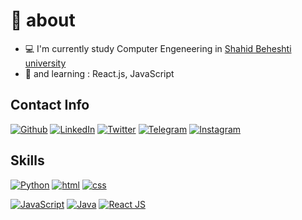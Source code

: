 # 🚀 about
- :computer: I'm currently study Computer Engeneering in [Shahid Beheshti university](https://sbu.ac.ir/)
- :school: and learning : React.js, JavaScript



## Contact Info
[![Github](https://img.shields.io/badge/-Github-181717?style=for-the-badge&logo=Github&logoColor=white)](https://github.com/armanhm)
[![LinkedIn](https://img.shields.io/badge/-LinkedIn-0077B5?style=for-the-badge&logo=LinkedIn&logoColor=white)](https://www.linkedin.com/in/arman-hm-75b6bb7a/)
[![Twitter](https://img.shields.io/badge/-Twitter-1DA1F2?style=for-the-badge&logo=Twitter&logoColor=white)](https://twitter.com/armanhm79)
[![Telegram](https://img.shields.io/badge/-Telegram-blue?style=for-the-badge&logo=Telegram&logoColor=white)](https://instagram.com/armanhm)
[![Instagram](https://img.shields.io/badge/-Instagram-grey?style=for-the-badge&logo=Instagram&logoColor=white)](https://instagram.com/armanhm)




## Skills

[![Python](https://img.shields.io/badge/python-★★☆-000000?labelColor=3776AB&logo=Python&style=for-the-badge&logoColor=white)](https://www.python.org/)
[![html](https://img.shields.io/badge/html-★★★-000000?labelColor=E34F26&logo=HTML5&style=for-the-badge&logoColor=white)](https://www.w3schools.com/html)
[![css](https://img.shields.io/badge/css-★★☆-000000?labelColor=1572B6&logo=CSS3&style=for-the-badge&logoColor=white)](https://www.w3schools.com/css)

[![JavaScript](https://img.shields.io/badge/javascript-★★☆-000000?labelColor=F7DF1E&logo=JavaScript&style=for-the-badge&logoColor=black)](https://www.w3schools.com/js)
[![Java](https://img.shields.io/badge/java-★★★-000000?labelColor=4EAA25&logo=GNU-java&style=for-the-badge&logoColor=white)](https://www.java.com/)
[![React JS](https://img.shields.io/badge/react-★☆☆-000000?labelColor=4169E1&logo=react&style=for-the-badge&logoColor=white)](https://reactjs.org/)
